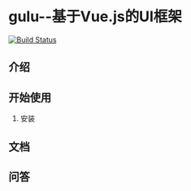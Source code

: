 # gulu--基于Vue.js的UI框架
[![Build Status](https://travis-ci.org/lazy11233/gulu.svg?branch=master)](https://travis-ci.org/lazy11233/gulu)
## 介绍
    
## 开始使用
1. 安装

## 文档

## 问答

